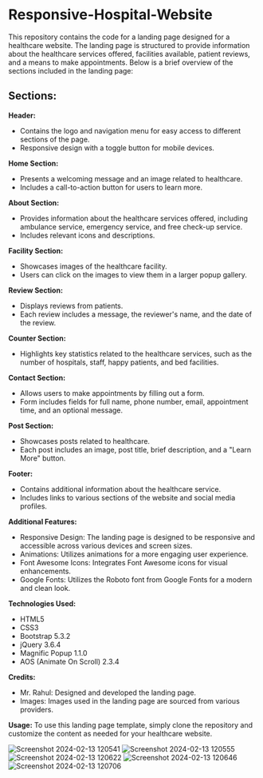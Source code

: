 # Responsive-Hospital-Website


This repository contains the code for a landing page designed for a healthcare website. The landing page is structured to provide information about the healthcare services offered, facilities available, patient reviews, and a means to make appointments. Below is a brief overview of the sections included in the landing page:

## Sections:
**Header:**
+ Contains the logo and navigation menu for easy access to different sections of the page.
+ Responsive design with a toggle button for mobile devices.
  
**Home Section:**
+ Presents a welcoming message and an image related to healthcare.
+ Includes a call-to-action button for users to learn more.
  
**About Section:**
+ Provides information about the healthcare services offered, including ambulance service, emergency service, and free check-up service.
+ Includes relevant icons and descriptions.
  
**Facility Section:**
+ Showcases images of the healthcare facility.
+ Users can click on the images to view them in a larger popup gallery.
  
**Review Section:**
+ Displays reviews from patients.
+ Each review includes a message, the reviewer's name, and the date of the review.
  
**Counter Section:**
+ Highlights key statistics related to the healthcare services, such as the number of hospitals, staff, happy patients, and bed facilities.
  
**Contact Section:**
+ Allows users to make appointments by filling out a form.
+ Form includes fields for full name, phone number, email, appointment time, and an optional message.
  
**Post Section:**
+ Showcases posts related to healthcare.
+ Each post includes an image, post title, brief description, and a "Learn More" button.

**Footer:**
+ Contains additional information about the healthcare service.
+ Includes links to various sections of the website and social media profiles.

**Additional Features:**
+ Responsive Design: The landing page is designed to be responsive and accessible across various devices and screen sizes.
+ Animations: Utilizes animations for a more engaging user experience.
+ Font Awesome Icons: Integrates Font Awesome icons for visual enhancements.
+ Google Fonts: Utilizes the Roboto font from Google Fonts for a modern and clean look.
  
**Technologies Used:**
+ HTML5
+ CSS3
+ Bootstrap 5.3.2
+ jQuery 3.6.4
+ Magnific Popup 1.1.0
+ AOS (Animate On Scroll) 2.3.4
  
**Credits:**
+ Mr. Rahul: Designed and developed the landing page.
+ Images: Images used in the landing page are sourced from various providers.
  
**Usage:**
To use this landing page template, simply clone the repository and customize the content as needed for your healthcare website.


![Screenshot 2024-02-13 120541](https://github.com/jaiswalrahul2427/Responsive-Hospital-Website/assets/133475235/34c76aed-d2b8-47d0-9692-cb85c7a364ef)
![Screenshot 2024-02-13 120555](https://github.com/jaiswalrahul2427/Responsive-Hospital-Website/assets/133475235/5fb1666a-4c92-4cd2-8a62-e6370513adde)
![Screenshot 2024-02-13 120622](https://github.com/jaiswalrahul2427/Responsive-Hospital-Website/assets/133475235/707169e5-df9f-4afd-bae3-01c309e9027b)
![Screenshot 2024-02-13 120646](https://github.com/jaiswalrahul2427/Responsive-Hospital-Website/assets/133475235/253bc0a1-7979-4612-a529-2f61642f565f)
![Screenshot 2024-02-13 120706](https://github.com/jaiswalrahul2427/Responsive-Hospital-Website/assets/133475235/284a74c6-c3f6-41bc-8081-6d095ea61697)

